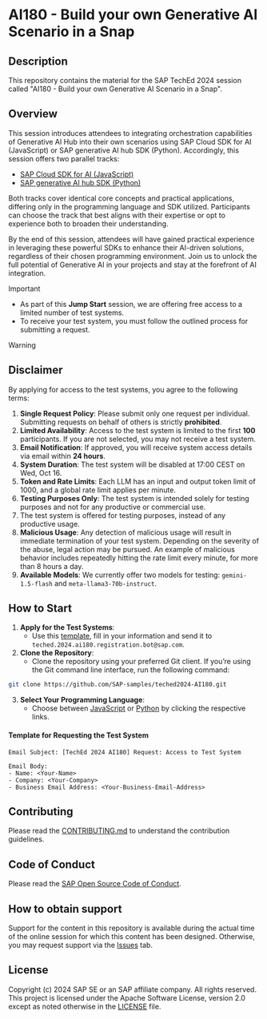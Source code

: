 # AI180 - Build your own Generative AI Scenario in a Snap

## Description

This repository contains the material for the SAP TechEd 2024 session called "AI180 - Build your own Generative AI Scenario in a Snap".

## Overview

This session introduces attendees to integrating orchestration capabilities of Generative AI Hub into their own scenarios using SAP Cloud SDK for AI (JavaScript) or SAP generative AI hub SDK (Python).
Accordingly, this session offers two parallel tracks:

- [SAP Cloud SDK for AI (JavaScript)](./exercises/javascript/README.md)
- [SAP generative AI hub SDK (Python)](./exercises/python/README.md)

Both tracks cover identical core concepts and practical applications, differing only in the programming language and SDK utilized. Participants can choose the track that best aligns with their expertise or opt to experience both to broaden their understanding.

By the end of this session, attendees will have gained practical experience in leveraging these powerful SDKs to enhance their AI-driven solutions, regardless of their chosen programming environment. Join us to unlock the full potential of Generative AI in your projects and stay at the forefront of AI integration.

> [!IMPORTANT]  
> - As part of this **Jump Start** session, we are offering free access to a limited number of test systems.
> - To receive your test system, you must follow the outlined process for submitting a request.

> [!WARNING]
> ## Disclaimer
> 
> By applying for access to the test systems, you agree to the following terms:
> 1. **Single Request Policy**: Please submit only one request per individual. Submitting requests on behalf of others is strictly **prohibited**.
> 1. **Limited Availability**: Access to the test system is limited to the first **100** participants. If you are not selected, you may not receive a test system.
> 1. **Email Notification**: If approved, you will receive system access details via email within **24 hours**.
> 1. **System Duration**: The test system will be disabled at 17:00 CEST on Wed, Oct 16.
> 1. **Token and Rate Limits**: Each LLM has an input and output token limit of 1000, and a global rate limit applies per minute.
> 1. **Testing Purposes Only**: The test system is intended solely for testing purposes and not for any productive or commercial use.
> 1. The test system is offered for testing purposes, instead of any productive usage.
> 2. **Malicious Usage**: Any detection of malicious usage will result in immediate termination of your test system. Depending on the severity of the abuse, legal action may be pursued. An example of malicious behavior includes repeatedly hitting the rate limit every minute, for more than 8 hours a day.
> 1. **Available Models**: We currently offer two models for testing: `gemini-1.5-flash` and `meta-llama3-70b-instruct`.

## How to Start
1. **Apply for the Test Systems**:
    - Use this [template](#template-for-requesting-the-test-system), fill in your information and send it to `teched.2024.ai180.registration.bot@sap.com`.
2. **Clone the Repository**:
    - Clone the repository using your preferred Git client. If you’re using the Git command line interface, run the following command:
```bash
git clone https://github.com/SAP-samples/teched2024-AI180.git
```
3. **Select Your Programming Language**: 
    - Choose between [JavaScript](./exercises/javascript/README.md) or [Python](./exercises/python/README.md) by clicking the respective links.

#### Template for Requesting the Test System
```
Email Subject: [TechEd 2024 AI180] Request: Access to Test System

Email Body:
- Name: <Your-Name>
- Company: <Your-Company>
- Business Email Address: <Your-Business-Email-Address>
```

## Contributing

Please read the [CONTRIBUTING.md](./CONTRIBUTING.md) to understand the contribution guidelines.

## Code of Conduct

Please read the [SAP Open Source Code of Conduct](https://github.com/SAP-samples/.github/blob/main/CODE_OF_CONDUCT.md).

## How to obtain support

Support for the content in this repository is available during the actual time of the online session for which this content has been designed. Otherwise, you may request support via the [Issues](../../issues) tab.

## License

Copyright (c) 2024 SAP SE or an SAP affiliate company. All rights reserved. This project is licensed under the Apache Software License, version 2.0 except as noted otherwise in the [LICENSE](LICENSES/Apache-2.0.txt) file.
